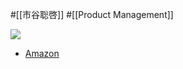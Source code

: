#[[市谷聡啓]] #[[Product Management]]

![](https://m.media-amazon.com/images/I/41txD1eZGrL._SY291_BO1,204,203,200_QL40_ML2_.jpg)

- [Amazon](https://amzn.asia/d/14oeUH0)